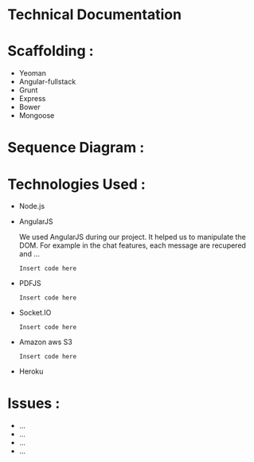 Technical Documentation
=======================

# Scaffolding :

* Yeoman
* Angular-fullstack
* Grunt
* Express
* Bower
* Mongoose

# Sequence Diagram :

# Technologies Used :

* Node.js

* AngularJS


  We used AngularJS during our project. It helped us to manipulate the DOM. For example in the chat features, each message are recupered and ... 
  ```
  Insert code here
  ```

* PDFJS
 
  ```
  Insert code here
  ```

* Socket.IO 

  ```
  Insert code here
  ```

* Amazon aws S3

  ```
  Insert code here
  ```
* Heroku

# Issues : 
 * ...
 * ...
 * ...
 * ...

